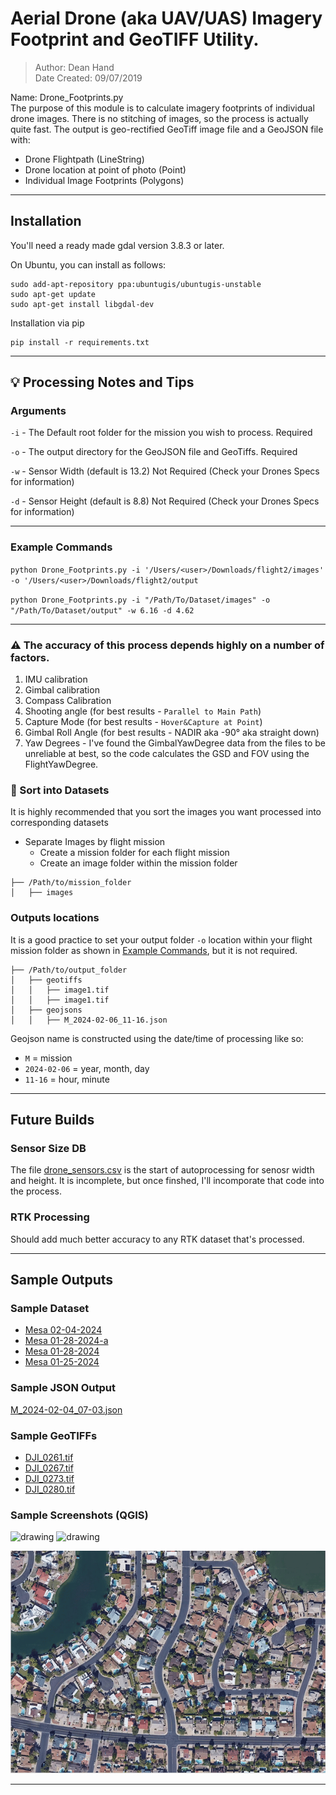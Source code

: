 # Aerial Drone (aka UAV/UAS) Imagery Footprint and GeoTIFF Utility. 

> Author: Dean Hand \
> Date Created: 09/07/2019

Name: Drone_Footprints.py \
The purpose of this module is to calculate imagery footprints of individual drone images.  There is no stitching of 
 images, so the process is actually quite fast. The output is geo-rectified GeoTiff image file and a GeoJSON file 
 with:
* Drone Flightpath (LineString)
* Drone location at point of photo (Point)
* Individual Image Footprints (Polygons)

----------------------------------------------------------------------------------------------------------------

## Installation

You'll need a ready made gdal version 3.8.3 or later.

On Ubuntu, you can install as follows:

```
sudo add-apt-repository ppa:ubuntugis/ubuntugis-unstable
sudo apt-get update
sudo apt-get install libgdal-dev
```

Installation via pip

```
pip install -r requirements.txt
```

----------------------------------------------------------------------------------------------------------------

## :bulb: Processing Notes and Tips

### Arguments
`-i` - The Default root folder for the mission you wish to process.  Required

`-o` - The output directory for the GeoJSON file and GeoTiffs. Required

`-w` - Sensor Width (default is 13.2) Not Required (Check your Drones Specs for information)

`-d` - Sensor Height (default is 8.8) Not Required (Check your Drones Specs for information)

----------------------------------------------------------------------------------------------------------------

### Example Commands
`python Drone_Footprints.py -i '/Users/<user>/Downloads/flight2/images' -o '/Users/<user>/Downloads/flight2/output`

`python Drone_Footprints.py -i "/Path/To/Dataset/images" -o "/Path/To/Dataset/output" -w 6.16 -d 4.62`

----------------------------------------------------------------------------------------------------------------

### :warning: The accuracy of this process depends highly on a number of factors.
1. IMU calibration
2. Gimbal calibration
3. Compass Calibration
4. Shooting angle (for best results - `Parallel to Main Path`)
5. Capture Mode (for best results - `Hover&Capture at Point`)
6. Gimbal Roll Angle (for best results - NADIR aka -90° aka straight down)
7. Yaw Degrees - I've found the GimbalYawDegree data from the files to be unreliable at best,
so the code calculates the GSD and FOV using the FlightYawDegree.

### :memo: Sort into Datasets
It is highly recommended that you sort the images you want processed into corresponding datasets

- Separate Images by flight mission
  - Create a mission folder for each flight mission
  - Create an image folder within the mission folder

``````
├── /Path/to/mission_folder
│   ├── images
``````

### Outputs locations
It is a good practice to set your output folder `-o` location within your flight mission folder as shown in 
[Example Commands](#example-commands), but it is not required.
``````
├── /Path/to/output_folder
│   ├── geotiffs
│   │   ├── image1.tif
│   │   ├── image1.tif
│   ├── geojsons
│   │   ├── M_2024-02-06_11-16.json
``````
Geojson name is constructed using the date/time of processing like so:
 - `M` = mission
 - `2024-02-06` = year, month, day
 - `11-16` = hour, minute

----------------------------------------------------------------------------------------------------------------

## Future Builds

### Sensor Size DB
The file [drone_sensors.csv](drone_fp%2Fdrone_sensors.csv) is the start of autoprocessing for 
senosr width and height.  It is incomplete, but once finshed, I'll incomporate that code into the 
process.

### RTK Processing
Should add much better accuracy to any RTK dataset that's processed.

----------------------------------------------------------------------------------------------------------------
## Sample Outputs

### Sample Dataset
 - [Mesa 02-04-2024](https://drive.google.com/drive/folders/16BR0h04ATS6uYavgXros031j8kfbCZJp?usp=share_link)
 - [Mesa 01-28-2024-a](https://drive.google.com/drive/folders/1eE4UY3IXOdtwvZhvHdsvN5eP0siKtKVU?usp=share_link)
 - [Mesa 01-28-2024](https://drive.google.com/drive/folders/1tx55rh3CgyDzteBAS7c3qEHLJobb902M?usp=share_link)
 - [Mesa 01-25-2024](https://drive.google.com/drive/folders/13jCmLv4FMEQnQJ1fm8c5k3OO_kBJC-hq?usp=share_link)

### Sample JSON Output 
[M_2024-02-04_07-03.json](samples%2Fgeojson%2FM_2024-02-04_07-03.json)

### Sample GeoTIFFs
- [DJI_0261.tif](samples%2Fgeotiffs%2FDJI_0261.tif)
- [DJI_0267.tif](samples%2Fgeotiffs%2FDJI_0267.tif)
- [DJI_0273.tif](samples%2Fgeotiffs%2FDJI_0273.tif)
- [DJI_0280.tif](samples%2Fgeotiffs%2FDJI_0280.tif)

### Sample Screenshots (QGIS)
<img src="samples%2Fscreenshots%2Fscreenshot1.png" alt="drawing" width="600"/>
<img src="samples%2Fscreenshots%2Fscreenshot2.png" alt="drawing" width="600"/>

[![IMAGE ALT TEXT HERE](samples%2Fscreenshots%2Fezgif-2-5968847bb5.gif)](https://youtu.be/eaPfwUOpPlo)

----------------------------------------------------------------------------------------------------------------
